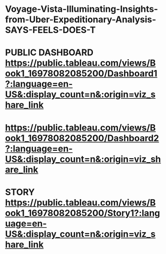 # Voyage-Vista-Illuminating-Insights-from-Uber-Expeditionary-Analysis-SAYS-FEELS-DOES-T
# PUBLIC DASHBOARD https://public.tableau.com/views/Book1_16978082085200/Dashboard1?:language=en-US&:display_count=n&:origin=viz_share_link
# https://public.tableau.com/views/Book1_16978082085200/Dashboard2?:language=en-US&:display_count=n&:origin=viz_share_link
# STORY https://public.tableau.com/views/Book1_16978082085200/Story1?:language=en-US&:display_count=n&:origin=viz_share_link
